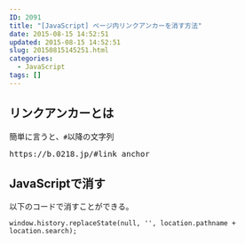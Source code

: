 ```yaml
---
ID: 2091
title: "[JavaScript] ページ内リンクアンカーを消す方法"
date: 2015-08-15 14:52:51
updated: 2015-08-15 14:52:51
slug: 20150815145251.html
categories:
  - JavaScript
tags: []
---
```


<!--more-->
<h2>リンクアンカーとは</h2>
簡単に言うと、<code>#</code>以降の文字列
<pre>https://b.0218.jp/#link_anchor</pre>

<h2>JavaScriptで消す</h2>
以下のコードで消すことができる。
<pre class="javascript"><code>window.history.replaceState(null, '', location.pathname + location.search);</code></pre>
